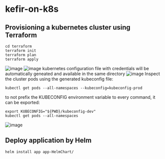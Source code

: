 # kefir-on-k8s
## Provisioning a kubernetes cluster using Terraform
~~~
cd terraform
terraform init
terraform plan
terraform apply
~~~
![image](https://user-images.githubusercontent.com/53195216/110395583-72ca6200-807f-11eb-82bd-adfed2c47ae5.png)
![image](https://user-images.githubusercontent.com/53195216/110395707-ae652c00-807f-11eb-9714-2608df1ba1ff.png)
kubernetes configuration file with credentials will be automatically geneated and available in the same directory
![image](https://user-images.githubusercontent.com/53195216/110396655-72cb6180-8081-11eb-92e2-6ef87d69ae65.png)
Inspect the cluster pods using the generated kubeconfig file:
~~~
kubectl get pods --all-namespaces --kubeconfig=kubeconfig-prod
~~~
to not prefix the KUBECONFIG environment variable to every command, it can be exported:
~~~
export KUBECONFIG="${PWD}/kubeconfig-dev"
kubectl get pods --all-namespaces
~~~
![image](https://user-images.githubusercontent.com/53195216/110397117-4fed7d00-8082-11eb-9d5e-889d7a43215c.png)
## Deploy application by Helm
~~~
helm install app app-HelmChart/
~~~
